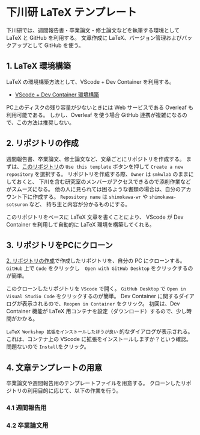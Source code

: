 # 下川研 LaTeX テンプレート

下川研では、週間報告書・卒業論文・修士論文などを執筆する環境として LaTeX と GitHub を利用する。
文章作成に LaTeX、バージョン管理およびバックアップとして GitHub を使う。

## 1. LaTeX 環境構築
LaTeX の環境構築方法として、VScode + Dev Container を利用する。

- [VScode + Dev Container 環境構築](SETUP-DevContainer.md)

PC上のディスクの残り容量が少ないときには Web サービスである Overleaf も利用可能である。
しかし、Overleaf を使う場合 GitHub 連携が複雑になるので、この方法は推奨しない。

## 2. リポジトリの作成
週間報告書、卒業論文、修士論文など、文章ごとにリポジトリを作成する。
まずは、[このリポジトリ](https://github.com/smkwlab/latex-environment)の
`Use this template` ボタンを押して 
`Create a new repository` を選択する。
リポジトリを作成する際、`Owner` は `smkwlab` のままにしておくと、
下川を含む研究室のメンバーがアクセスできるので添削作業などがスムーズになる。
他の人に見られては困るような書類の場合は、自分のアカウント下に作成する。
`Repository name` は `shimokawa-wr` や `shimokawa-sotsuron` など、
持ち主と内容が分かるものにする。

このリポジトリをベースに LaTeX 文章を書くことにより、
VScode が Dev Container を利用して自動的に LaTeX 環境を構築してくれる。

## 3. リポジトリをPCにクローン
[2. リポジトリの作成](#2-リポジトリの作成)で作成したリポジトリを、自分の PC にクローンする。
`GitHub` 上で `Code` をクリックし　`Open with GitHub Desktop` をクリックするのが簡単。

このクローンしたリポジトリを `VScode` で開く。
`GitHub Desktop` で `Open in Visual Studio Code` をクリックするのが簡単。
Dev Container に関するダイアログが表示されるので、`Reopen in Container` をクリック。
初回は、Dev Container 機能が LaTeX 用コンテナを設定（ダウンロード）するので、少し時間がかかる。

`LaTeX Workshop 拡張をインストールしたほうが良い` 的なダイアログが表示される。
これは、コンテナ上の VScode に拡張をインストールしますか？という確認。
問題ないので `Install`をクリック。


## 4. 文章テンプレートの用意

卒業論文や週間報告用のテンプレートファイルを用意する。
クローンしたリポジトリの利用目的に応じて、以下の作業を行う。

### 4.1 週間報告用

### 4.2 卒業論文用
